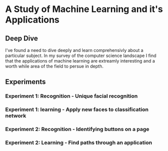 # A Study of Machine Learning and it's Applications

## Deep Dive

I've found a need to dive deeply and learn comprehensivly about a particular
subject. In my survey of the computer science landscape I find that the
applications of machine learning are extreamly interesting and a worth while
area of the field to persue in depth. 

## Experiments

### Experiment 1: Recognition - Unique facial recognition
### Experiment 1: learning - Apply new faces to classification network

### Experiment 2: Recognition - Identifying buttons on a page
### Experiment 2: Learning - Find paths through an application


